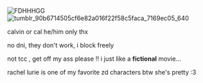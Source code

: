 ![FDHHHGG](https://github.com/user-attachments/assets/0c8699b2-f145-45ac-94b0-a3d99e0c4bc5)
![tumblr_90b6714505cf6e82a016f22f58c5faca_7169ec05_640](https://github.com/user-attachments/assets/48de5fca-b3e0-4dc0-bae0-967fc459fb1f)

calvin or cal he/him only thx

no dni, they don't work, i block freely

not tcc , get off my ass please !! i just like a **fictional** movie...

rachel lurie is one of my favorite zd characters btw she's pretty :3
